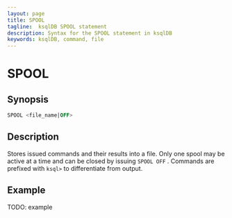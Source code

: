 ```yaml
---
layout: page
title: SPOOL
tagline:  ksqlDB SPOOL statement
description: Syntax for the SPOOL statement in ksqlDB
keywords: ksqlDB, command, file
---
```


SPOOL
=====

Synopsis
--------

```sql
SPOOL <file_name|OFF>
```

Description
-----------

Stores issued commands and their results into a file. Only one spool may
be active at a time and can be closed by issuing `SPOOL OFF` . Commands
are prefixed with `ksql>` to differentiate from output.

Example
-------

TODO: example

